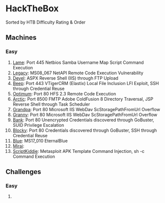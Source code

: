 # HackTheBox
Sorted by HTB Difficulty Rating & Order

## Machines
### Easy
 1. [Lame](https://github.com/HippoEug/HackTheBox/blob/main/Machines%20(Easy)/Lame.md): Port 445 Netbios Samba Username Map Script Command Execution
 2. [Legacy](https://github.com/HippoEug/HackTheBox/blob/main/Machines%20(Easy)/Legacy.md): MS08_067 NetAPI Remote Code Execution Vulnerability
 3. [Devel](https://github.com/HippoEug/HackTheBox/blob/main/Machines%20(Easy)/Devel.md): ASPX Reverse Shell (IIS) through FTP Upload
 4. [Beep](https://github.com/HippoEug/HackTheBox/blob/main/Machines%20(Easy)/Beep.md): Port 443 VTigerCRM (Elastix) Local File Inclusion LFI Exploit, SSH through Credential Reuse
 5. [Optimum](https://github.com/HippoEug/HackTheBox/blob/main/Machines%20(Easy)/Optimum.md): Port 80 HFS 2.3 Remote Code Execution
 6. [Arctic](https://github.com/HippoEug/HackTheBox/blob/main/Machines%20(Easy)/Arctic.md): Port 8500 FMTP Adobe ColdFusion 8 Directory Traversal, JSP Reverse Shell through Task Scheduler
 7. [Grandpa](https://github.com/HippoEug/HackTheBox/blob/main/Machines%20(Easy)/Grandpa.md): Port 80 Microsoft IIS WebDav ScStoragePathFromUrl Overflow
 8. [Granny](https://github.com/HippoEug/HackTheBox/blob/main/Machines%20(Easy)/Granny.md): Port 80 Microsoft IIS WebDav ScStoragePathFromUrl Overflow
 9. [Bank](https://github.com/HippoEug/HackTheBox/blob/main/Machines%20(Easy)/Bank.md): Port 80 Unencrypted Credentials discovered through GoBuster, SUID Privilege Escalation
10. [Blocky](https://github.com/HippoEug/HackTheBox/blob/main/Machines%20(Easy)/Blocky.md): Port 80 Credentials discovered through GoBuster, SSH through Credential Reuse
11. [Blue](https://github.com/HippoEug/HackTheBox/blob/main/Machines%20(Easy)/Blue.md): MS17_010 EternalBlue
12. [Mirai](https://github.com/HippoEug/HackTheBox/blob/main/Machines%20(Easy)/Mirai.md):
13. [ScriptKiddie](https://github.com/HippoEug/HackTheBox/blob/main/Machines%20(Easy)/ScriptKiddie.md): Metasploit APK Template Command Injection, sh -c Command Execution 

## Challenges
### Easy
1.

